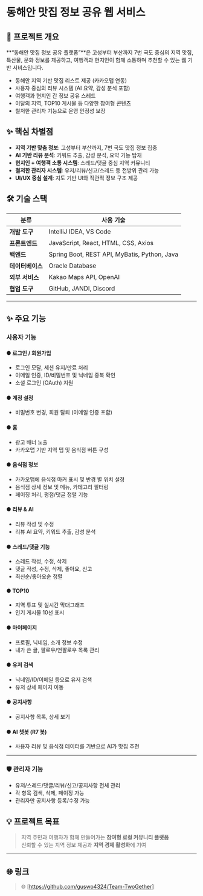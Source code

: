 # 동해안 맛집 정보 공유 웹 서비스

## 📌 프로젝트 개요

**“동해안 맛집 정보 공유 플랫폼”**은 고성부터 부산까지 7번 국도 중심의 지역 맛집, 특산물, 문화 정보를 제공하고, 여행객과 현지인이 함께 소통하며 추천할 수 있는 웹 기반 서비스입니다.

- 동해안 지역 기반 맛집 리스트 제공 (카카오맵 연동)
- 사용자 중심의 리뷰 시스템 (AI 요약, 감성 분석 포함)
- 여행객과 현지인 간 정보 공유 스레드
- 이달의 지역, TOP10 게시물 등 다양한 참여형 콘텐츠
- 철저한 관리자 기능으로 운영 안정성 보장

## ✨ 핵심 차별점

- **지역 기반 맞춤 정보**: 고성부터 부산까지, 7번 국도 맛집 정보 집중
- **AI 기반 리뷰 분석**: 키워드 추출, 감성 분석, 요약 기능 탑재
- **현지인 + 여행객 소통 시스템**: 스레드/댓글 중심 지역 커뮤니티
- **철저한 관리자 시스템**: 유저/리뷰/신고/스레드 등 전방위 관리 가능
- **UI/UX 중심 설계**: 지도 기반 UI와 직관적 정보 구조 제공


## 🛠️ 기술 스택

| 분류              | 사용 기술                                          |
|-------------------|---------------------------------------------------|
| **개발 도구**     | IntelliJ IDEA, VS Code                           |
| **프론트엔드**    | JavaScript, React, HTML, CSS, Axios              |
| **백엔드**        | Spring Boot, REST API, MyBatis, Python, Java     |
| **데이터베이스**  | Oracle Database                                   |
| **외부 서비스**   | Kakao Maps API, OpenAI                           |
| **협업 도구**     | GitHub, JANDI, Discord                            |

---

## ✨ 주요 기능

### 사용자 기능

#### ● 로그인 / 회원가입
- 로그인 모달, 세션 유지/만료 처리
- 이메일 인증, ID/비밀번호 및 닉네임 중복 확인
- 소셜 로그인 (OAuth) 지원

#### ● 계정 설정
- 비밀번호 변경, 회원 탈퇴 (이메일 인증 포함)

#### ● 홈
- 광고 배너 노출
- 카카오맵 기반 지역 탭 및 음식점 버튼 구성

#### ● 음식점 정보
- 카카오맵에 음식점 마커 표시 및 반경 별 위치 설정
- 음식점 상세 정보 및 메뉴, 카테고리 필터링
- 페이징 처리, 평점/댓글 정렬 기능

#### ● 리뷰 & AI
- 리뷰 작성 및 수정
- 리뷰 AI 요약, 키워드 추출, 감성 분석

#### ● 스레드/댓글 기능
- 스레드 작성, 수정, 삭제
- 댓글 작성, 수정, 삭제, 좋아요, 신고
- 최신순/좋아요순 정렬

#### ● TOP10
- 지역 투표 및 실시간 막대그래프
- 인기 게시물 10선 표시

#### ● 마이페이지
- 프로필, 닉네임, 소개 정보 수정
- 내가 쓴 글, 팔로우/언팔로우 목록 관리

#### ● 유저 검색
- 닉네임/ID/이메일 등으로 유저 검색
- 유저 상세 페이지 이동

#### ● 공지사항
- 공지사항 목록, 상세 보기

#### ● AI 챗봇 (R7 봇)
- 사용자 리뷰 및 음식점 데이터를 기반으로 AI가 맛집 추천

---

### 🛡️ 관리자 기능

- 유저/스레드/댓글/리뷰/신고/공지사항 전체 관리
- 각 항목 검색, 삭제, 페이징 가능
- 관리자만 공지사항 등록/수정 가능

<!-- 
## 👥 주요 담당자

| 이름     | 담당 영역                                          |
|----------|---------------------------------------------------|
| 정충교   | 로그인/회원가입, 마이페이지, 유저 검색/관리, 계정 설정 |
| 박현재   | 음식점 기능, 리뷰/AI 기능, 스레드/댓글, 관리자 전체 기능, R7 챗봇 |
| 김창윤   | 홈 구성, 지역 탭, 카카오맵 연동                    |
| 김지훈   | TOP10 기능 전반                                   |
| 김영신   | 공지사항                                           |



## 🛠️ 기술 스택 (예시)

| 구분       | 기술                  |
|------------|-----------------------|
| Frontend   | React.js, Axios       |
| Backend    | Spring Boot, REST API |
| Database   | Oracle DB             |
| 지도 API   | Kakao Maps            |

-->

## 💡 프로젝트 목표

> 지역 주민과 여행자가 함께 만들어가는 **참여형 로컬 커뮤니티 플랫폼**  
> 신뢰할 수 있는 지역 정보 제공과 **지역 경제 활성화**에 기여

---

## 🌐 링크
> 🌐 [https://github.com/guswo4324/Team-TwoGether]
